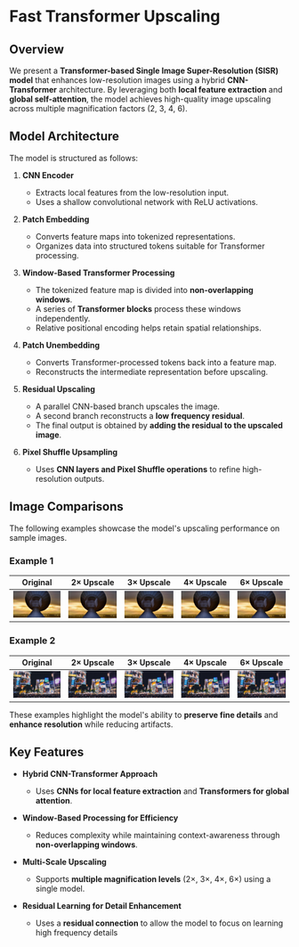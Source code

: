 # Fast Transformer Upscaling

## Overview

We present a **Transformer-based Single Image Super-Resolution (SISR) model** that enhances low-resolution images using a hybrid **CNN-Transformer** architecture. By leveraging both **local feature extraction** and **global self-attention**, the model achieves high-quality image upscaling across multiple magnification factors (2, 3, 4, 6).

## Model Architecture

The model is structured as follows:

1. **CNN Encoder**  
   - Extracts local features from the low-resolution input.  
   - Uses a shallow convolutional network with ReLU activations.  

2. **Patch Embedding**  
   - Converts feature maps into tokenized representations.  
   - Organizes data into structured tokens suitable for Transformer processing.

3. **Window-Based Transformer Processing**  
   - The tokenized feature map is divided into **non-overlapping windows**.  
   - A series of **Transformer blocks** process these windows independently.  
   - Relative positional encoding helps retain spatial relationships.

4. **Patch Unembedding**  
   - Converts Transformer-processed tokens back into a feature map.  
   - Reconstructs the intermediate representation before upscaling.

5. **Residual Upscaling**  
   - A parallel CNN-based branch upscales the image.  
   - A second branch reconstructs a **low frequency residual**.  
   - The final output is obtained by **adding the residual to the upscaled image**.

6. **Pixel Shuffle Upsampling**  
   - Uses **CNN layers and Pixel Shuffle operations** to refine high-resolution outputs.  

## Image Comparisons

The following examples showcase the model's upscaling performance on sample images.

### **Example 1**
| Original | 2× Upscale | 3× Upscale | 4× Upscale | 6× Upscale |
|----------|-----------|-----------|-----------|-----------|
| ![Original](resources/input_100.jpg) | ![2x](resources/2x_100.jpg) | ![3x](resources/3x_100.jpg) | ![4x](resources/4x_100.jpg) | ![6x](resources/6x_100.jpg) |

### **Example 2**
| Original | 2× Upscale | 3× Upscale | 4× Upscale | 6× Upscale |
|----------|-----------|-----------|-----------|-----------|
| ![Original](resources/input_105.jpg) | ![2x](resources/2x_105.jpg) | ![3x](resources/3x_105.jpg) | ![4x](resources/4x_105.jpg) | ![6x](resources/6x_105.jpg) |

These examples highlight the model's ability to **preserve fine details** and **enhance resolution** while reducing artifacts.

## Key Features

- **Hybrid CNN-Transformer Approach**  
  - Uses **CNNs for local feature extraction** and **Transformers for global attention**.  

- **Window-Based Processing for Efficiency**  
  - Reduces complexity while maintaining context-awareness through **non-overlapping windows**.

- **Multi-Scale Upscaling**  
  - Supports **multiple magnification levels** (2×, 3×, 4×, 6×) using a single model.

- **Residual Learning for Detail Enhancement**  
  - Uses a **residual connection** to allow the model to focus on learning high frequency details

